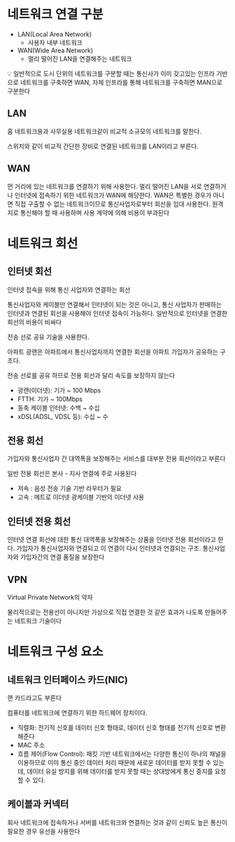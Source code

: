 # 네트워크 연결 구분

- LAN(Local Area Network)
    - 사용자 내부 네트워크
- WAN(Wide Area Network)
    - 멀리 떨어진 LAN을 연결해주는 네트워크

<aside>
💡 일반적으로 도시 단위의 네트워크를 구분할 때는 통신사가 이미 갖고있는 인프라 기반으로 네트워크를 구축하면 WAN, 자체 인프라를 통해 네트워크를 구축하면 MAN으로 구분한다

</aside>

## LAN

홈 네트워크용과 사무실용 네트워크같이 비교적 소규모의 네트워크를 말한다.

스위치와 같이 비교적 간단한 장비로 연결된 네트워크를 LAN이라고 부른다. 

## WAN

먼 거리에 있는 네트워크를 연결하기 위해 사용한다. 멀리 떨어진 LAN을 서로 연결하거나 인터넷에 접속하기 위한 네트워크가 WAN에 해당한다. WAN은 특별한 경우가 아니면 직접 구출할 수 없는 네트워크이므로 통신사업자로부터 회선을 임대 사용한다. 원격지로 통신해야 할 때 사용하며 사용 계약에 의해 비용이 부과된다

# 네트워크 회선

## 인터넷 회선

인터넷 접속을 위해 통신 사업자와 연결하는 회선

통신사업자와 케이블만 연결해서 인터넷이 되는 것은 아니고, 통신 사업자가 판매하는 인터넷과 연결된 회선을 사용해야 인터넷 접속이 가능하다. 일반적으로 인터넷을 연결한 회선의 비용이 비싸다

전송 선로 공유 기술을 사용한다.

아파트 광랜은 아파트에서 통신사업자까지 연결한 회선을 아파트 가입자가 공유하는 구조다.

전송 선로를 공유 하므로 전용 회선과 달리 속도를 보장하지 않는다

- 광랜(이더넷): 기가 ~ 100 Mbps
- FTTH: 기가 ~ 100Mbps
- 동축 케이블 인터넷: 수백 ~ 수십
- xDSL(ADSL, VDSL 등): 수십 ~ 수

## 전용 회선

가입자와 통신사업자 간 대역폭을 보장해주는 서비스를 대부분 전용 회선이라고 부른다

일반 전용 회선은 본사 - 지사 연결에 주로 사용된다

- 저속 : 음성 전송 기술 기반
라우터가 필요
- 고속 : 메트로 이더넷
광케이블 기반의 이더넷 사용

## 인터넷 전용 회선

인터넷 연결 회선에 대한 통신 대역폭을 보장해주는 상품을 인터넷 전용 회선이라고 한다. 가입자가 통신사업자와 연결되고 이 연결이 다시 인터넷과 연결되는 구조. 통신사업자와 가입자간의 연결 품질을 보장한다

## VPN

Virtual Private Network의 약자

물리적으로는 전용선이 아니지만 가상으로 직접 연결한 것 같은 효과가 나도록 만들어주는 네트워크 기술이다

# 네트워크 구성 요소

## 네트워크 인터페이스 카드(NIC)

랜 카드라고도 부른다

컴퓨터를 네트워크에 연결하기 위한 하드웨어 장치이다.

- 직렬화: 전기적 신호를 데이터 신호 형태로, 데이터 신호 형태를 전기적 신호로 변환해준다
- MAC 주소
- 흐름 제어(Flow Control): 패킷 기반 네트워크에서는 다양한 통신이 하나의 채널을 이용하므로 이미 통신 중인 데이터 처리 때문에 새로운 데이터를 받지 못할 수 있는데, 데이터 유실 방지를 위해 데이터를 받지 못할 때는 상대방에게 통신 중지를 요청할 수 있다.

## 케이블과 커넥터

회사 네트워크에 접속하거나 서버를 네트워크와 연결하는 것과 같이 신뢰도 높은 통신이 필요한 경우 유선을 사용한다